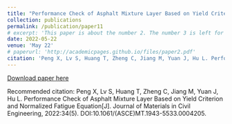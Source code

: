 ```yaml
---
title: "Performance Check of Asphalt Mixture Layer Based on Yield Criterion and Normalized Fatigue Equation"
collection: publications
permalink: /publication/paper11
# excerpt: 'This paper is about the number 2. The number 3 is left for future work.'
date: 2022-05-22
venue: 'May 22'
# paperurl: 'http://academicpages.github.io/files/paper2.pdf'
citation: 'Peng X, Lv S, Huang T, Zheng C, Jiang M, Yuan J, Hu L. Performance Check of Asphalt Mixture Layer Based on Yield Criterion and Normalized Fatigue Equation[J]. Journal of Materials in Civil Engineering, 2022:34(5). DOI:10.1061/(ASCE)MT.1943-5533.0004205.'
---
```



[Download paper here](10.1061/(ASCE)MT.1943-5533.0004205)

Recommended citation: Peng X, Lv S, Huang T, Zheng C, Jiang M, Yuan J, Hu L. Performance Check of Asphalt Mixture Layer Based on Yield Criterion and Normalized Fatigue Equation[J]. Journal of Materials in Civil Engineering, 2022:34(5). DOI:10.1061/(ASCE)MT.1943-5533.0004205.
